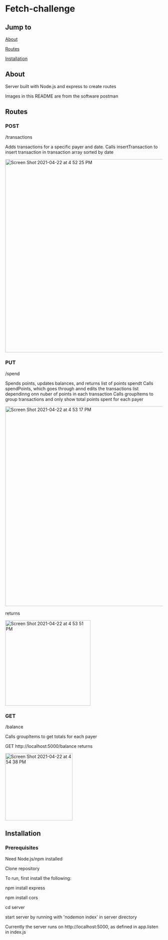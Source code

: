 # Fetch-challenge

## Jump to
[About](#About)

[Routes](#Routes)

[Installation](#Installation)

## About
Server built with Node.js and express to create routes

Images in this README are from the software postman


## Routes
### POST
/transactions

Adds transactions for a specific payer and date.
Calls insertTransaction to insert transaction in transaction array sorted by date

<img width="618" alt="Screen Shot 2021-04-22 at 4 52 25 PM" src="https://user-images.githubusercontent.com/47434013/115789685-22873500-a38b-11eb-9076-adb65b732b1c.png">


### PUT
/spend

Spends points, updates balances, and returns list of points spendt
Calls spendPoints, which goes through annd edits the transactions list dependinng onn nuber of points in each transaction
Calls groupItems to group transactions and only show total points spent for each payer

<img width="639" alt="Screen Shot 2021-04-22 at 4 53 17 PM" src="https://user-images.githubusercontent.com/47434013/115789753-3e8ad680-a38b-11eb-815f-77dfa098cf00.png">

returns

<img width="273" alt="Screen Shot 2021-04-22 at 4 53 51 PM" src="https://user-images.githubusercontent.com/47434013/115789801-55312d80-a38b-11eb-9202-826027705343.png">


### GET
/balance

Calls groupItems to get totals for each payer

GET http://localhost:5000/balance returns

<img width="215" alt="Screen Shot 2021-04-22 at 4 54 38 PM" src="https://user-images.githubusercontent.com/47434013/115789867-6ed27500-a38b-11eb-8b7c-780e8cc90700.png">



## Installation
### Prerequisites
Need Node.js/npm installed

Clone repository

To run, first install the following:

npm install express

npm install cors

cd server

start server by running with 'nodemon index' in server directory

Currently the server runs on http://localhost:5000, as defined in app.listen in index.js

